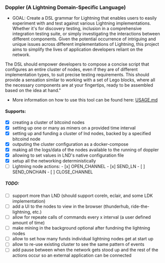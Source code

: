 ### Doppler (A Lightning Domain-Specific Language)

- GOAL: Create a DSL grammar for Lightning that enables users to easily experiment with and test against various Lightning implementations. Whether it's for discovery testing, inclusion in a comprehensive integration testing suite, or simply investigating the interactions between different components. Given the potential occurrence of intriguing and unique issues across different implementations of Lightning, this project aims to simplify the lives of application developers reliant on the network.

The DSL should empower developers to compose a concise script that configures an entire cluster of nodes, even if they are of different implementation types, to suit precise testing requirements. This should provide a sensation similar to working with a set of Lego blocks, where all the necessary components are at your fingertips, ready to be assembled based on the idea at hand."

- More information on how to use this tool can be found here: [USAGE.md](./docs/USAGE.md)

#### Supports:
- [x] creating a cluster of bitcoind nodes
- [x] setting up one or many as miners on a provided time interval
- [x] setting up and funding a cluster of lnd nodes, backed by a specified bitcoind node
- [x] outputing the cluster configuration as a docker-compose
- [x] making all the logs/data of the nodes available to the running of doppler
- [x] allowing to set values in LND's native configuration file
- [x] setup all the networking deterministically
- [ ] Lightning node actions:
        - [x] OPEN_CHANNEL
        - [x] SEND_LN
        - [ ] SEND_ONCHAIN
        - [ ] CLOSE_CHANNEL

##### TODO:
- [ ] support more than LND (should support coreln, eclair, and some LDK implementation)
- [ ] add a UI to the nodes to view in the browser (thunderhub, ride-the-lightning, etc.)
- [ ] allow for repeate calls of commands every x interval (a user defined amount of time)
- [ ] make mining in the background optional after fundning the lightning nodes
- [ ] allow to set how many funds individual lightning nodes get at start up
- [ ] allow to re-use existing cluster to see the same pattern of events
- [ ] add pause between when the network gets stood up and the rest of the actions occur so an external application can be connected